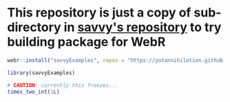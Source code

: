 # This repository is just a copy of sub-directory in [savvy's repository](https://github.com/yutannihilation/savvy) to try building package for WebR

```r
webr::install("savvyExamples", repos = "https://yutannihilation.github.io/savvy-webr-test/")

library(savvyExamples)

# CAUTION: currently this freezes...
times_two_int(1L)
```
